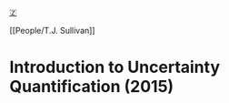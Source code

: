 [🇿](zotero://select/groups/5372906/items/SZ9VB4EA)

[[People/T.J. Sullivan]] 
# Introduction to Uncertainty Quantification (2015)

